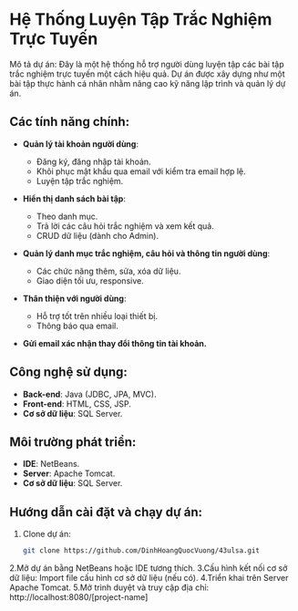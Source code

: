 # Hệ Thống Luyện Tập Trắc Nghiệm Trực Tuyến

Mô tả dự án: Đây là một hệ thống hỗ trợ người dùng luyện tập các bài tập trắc nghiệm trực tuyến một cách hiệu quả. Dự án được xây dựng như một bài tập thực hành cá nhân nhằm nâng cao kỹ năng lập trình và quản lý dự án.

## Các tính năng chính:
- **Quản lý tài khoản người dùng**:
  - Đăng ký, đăng nhập tài khoản.
  - Khôi phục mật khẩu qua email với kiểm tra email hợp lệ.
  - Luyện tập trắc nghiệm.

- **Hiển thị danh sách bài tập**:
  - Theo danh mục.
  - Trả lời các câu hỏi trắc nghiệm và xem kết quả.
  - CRUD dữ liệu (dành cho Admin).

- **Quản lý danh mục trắc nghiệm, câu hỏi và thông tin người dùng**:
  - Các chức năng thêm, sửa, xóa dữ liệu.
  - Giao diện tối ưu, responsive.

- **Thân thiện với người dùng**:
  - Hỗ trợ tốt trên nhiều loại thiết bị.
  - Thông báo qua email.

- **Gửi email xác nhận thay đổi thông tin tài khoản.**

## Công nghệ sử dụng:
- **Back-end**: Java (JDBC, JPA, MVC).
- **Front-end**: HTML, CSS, JSP.
- **Cơ sở dữ liệu**: SQL Server.

## Môi trường phát triển:
- **IDE**: NetBeans.
- **Server**: Apache Tomcat.
- **Cơ sở dữ liệu**: SQL Server.

## Hướng dẫn cài đặt và chạy dự án:
1. Clone dự án:
   ```bash
   git clone https://github.com/DinhHoangQuocVuong/43ulsa.git
2.Mở dự án bằng NetBeans hoặc IDE tương thích.
3.Cấu hình kết nối cơ sở dữ liệu:
Import file cấu hình cơ sở dữ liệu (nếu có).
4.Triển khai trên Server Apache Tomcat.
5.Mở trình duyệt và truy cập địa chỉ:
http://localhost:8080/[project-name]
